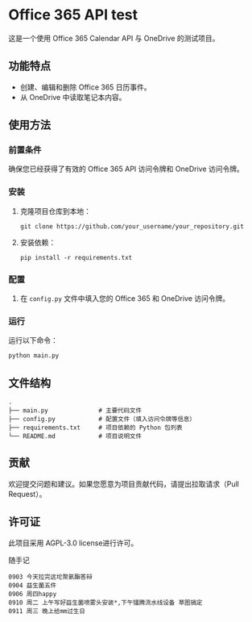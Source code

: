 # Office 365 API test

这是一个使用 Office 365 Calendar API 与 OneDrive 的测试项目。

## 功能特点

- 创建、编辑和删除 Office 365 日历事件。
- 从 OneDrive 中读取笔记本内容。

## 使用方法

### 前置条件

确保您已经获得了有效的 Office 365 API 访问令牌和 OneDrive 访问令牌。

### 安装

1. 克隆项目仓库到本地：
   ```
   git clone https://github.com/your_username/your_repository.git
   ```

2. 安装依赖：
   ```
   pip install -r requirements.txt
   ```

### 配置

1. 在 `config.py` 文件中填入您的 Office 365 和 OneDrive 访问令牌。

### 运行

运行以下命令：

```bash
python main.py
```

## 文件结构

```
.
├── main.py              # 主要代码文件
├── config.py            # 配置文件（填入访问令牌等信息）
├── requirements.txt     # 项目依赖的 Python 包列表
└── README.md            # 项目说明文件
```

## 贡献

欢迎提交问题和建议。如果您愿意为项目贡献代码，请提出拉取请求（Pull Request）。

## 许可证

此项目采用 AGPL-3.0 license进行许可。

随手记
```
0903 今天拉完这坨聚氨酯答辩
0904 益生菌五件
0906 周四happy
0910 周二 上午写好益生菌喷雾头安装*,下午镭腾流水线设备 草图搞定
0911 周三 晚上给mm过生日

```
